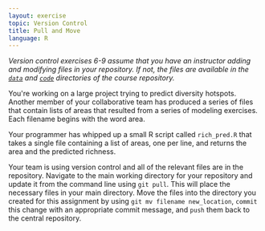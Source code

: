 ```yaml
---
layout: exercise
topic: Version Control
title: Pull and Move
language: R
---
```


*Version control exercises 6-9 assume that you have an instructor adding and
 modifying files in your repository. If not, the files are available in the
 [`data`](https://github.com/datacarpentry/semester-biology/tree/gh-pages/data) and
 [`code`](https://github.com/datacarpentry/semester-biology/tree/gh-pages/code) directories of
 the course repository.*

You're working on a large project trying to predict diversity hotspots. Another
member of your collaborative team has produced a series of files that contain
lists of areas that resulted from a series of modeling exercises. Each filename
begins with the word area.

Your programmer has whipped up a small R script called `rich_pred.R` that
takes a single file containing a list of areas, one per line, and returns the
area and the predicted richness.

Your team is using version control and all of the relevant files are
in the repository. Navigate to the main working directory for your repository
and update it from the command line using `git pull`. This will place the
necessary files in your main directory. Move the files into the directory you
created for this assignment by using `git mv filename new_location`, `commit`
this change with an appropriate commit message, and `push` them back to the
central repository.
